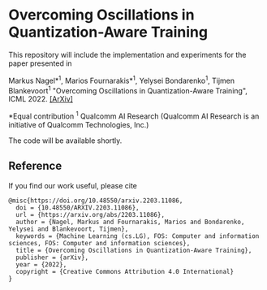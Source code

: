 # Overcoming Oscillations in Quantization-Aware Training
This repository will include the implementation and experiments for the paper presented in

Markus Nagel*<sup>1</sup>, Marios Fournarakis*<sup>1</sup>,  Yelysei Bondarenko<sup>1</sup>, 
Tijmen Blankevoort<sup>1</sup>
"Overcoming Oscillations in Quantization-Aware Training", ICML 2022.
[[ArXiv]](https://arxiv.org/abs/2203.11086)

*Equal contribution
<sup>1</sup> Qualcomm AI Research (Qualcomm AI Research is an initiative of Qualcomm Technologies, Inc.)

The code will be available shortly.

## Reference
If you find our work useful, please cite
```
@misc{https://doi.org/10.48550/arxiv.2203.11086,
  doi = {10.48550/ARXIV.2203.11086},
  url = {https://arxiv.org/abs/2203.11086},
  author = {Nagel, Markus and Fournarakis, Marios and Bondarenko, Yelysei and Blankevoort, Tijmen},
  keywords = {Machine Learning (cs.LG), FOS: Computer and information sciences, FOS: Computer and information sciences},
  title = {Overcoming Oscillations in Quantization-Aware Training},
  publisher = {arXiv},
  year = {2022},
  copyright = {Creative Commons Attribution 4.0 International}
}
```
